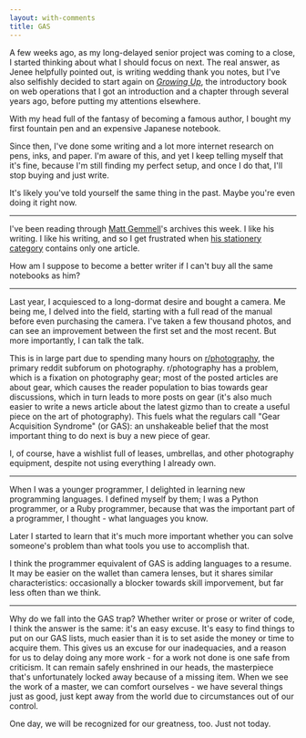 ```yaml
---
layout: with-comments
title: GAS
---
```


A few weeks ago, as my long-delayed senior project was coming to a close, I
started thinking about what I should focus on next.  The real answer, as Jenee
helpfully pointed out, is writing wedding thank you notes, but I've also
selfishly decided to start again on *[Growing Up]*, the introductory book on
web operations that I got an introduction and a chapter through several years
ago, before putting my attentions elsewhere.

With my head full of the fantasy of becoming a famous author, I bought my first
fountain pen and an expensive Japanese notebook.

Since then, I've done some writing and a lot more internet research on pens,
inks, and paper.  I'm aware of this, and yet I keep telling myself that it's
fine, because I'm still finding my perfect setup, and once I do that, I'll stop
buying and just write.

It's likely you've told yourself the same thing in the past.  Maybe you're even
doing it right now.

[Growing Up]: https://leanpub.com/growing-up

-------------------------------------------------------------------------------

I've been reading through [Matt Gemmell]'s archives this week.  I like his
writing.  I like his writing, and so I get frustrated when [his stationery
category][stationery] contains only one article.

How am I suppose to become a better writer if I can't buy all the same
notebooks as him?

[Matt Gemmell]: http://mattgemmell.com/
[stationery]: http://mattgemmell.com/category/stationery/

-------------------------------------------------------------------------------

Last year, I acquiesced to a long-dormat desire and bought a camera.  Me being
me, I delved into the field, starting with a full read of the manual before
even purchasing the camera.  I've taken a few thousand photos, and can see an
improvement between the first set and the most recent.  But more importantly, I
can talk the talk.

This is in large part due to spending many hours on [r/photography], the
primary reddit subforum on photography.  r/photography has a problem, which is
a fixation on photography gear; most of the posted articles are about gear,
which causes the reader population to bias towards gear discussions, which in
turn leads to more posts on gear (it's also much easier to write a news article
about the latest gizmo than to create a useful piece on the art of
photography).  This fuels what the regulars call "Gear Acquisition Syndrome"
(or GAS): an unshakeable belief that the most important thing to do next is buy
a new piece of gear.

I, of course, have a wishlist full of leases, umbrellas, and other photography
equipment, despite not using everything I already own.

[r/photography]: https://www.reddit.com/r/photography

-------------------------------------------------------------------------------

When I was a younger programmer, I delighted in learning new programming
languages.  I defined myself by them; I was a Python programmer, or a Ruby
programmer, because that was the important part of a programmer, I thought -
what languages you know.

Later I started to learn that it's much more important whether you can solve
someone's problem than what tools you use to accomplish that.

I think the programmer equivalent of GAS is adding languages to a resume.  It
may be easier on the wallet than camera lenses, but it shares similar
characteristics: occasionally a blocker towards skill imporvement, but far less
often than we think.

-------------------------------------------------------------------------------

Why do we fall into the GAS trap?  Whether writer or prose or writer of code, I
think the answer is the same: it's an easy excuse.  It's easy to find things to
put on our GAS lists, much easier than it is to set aside the money or time to
acquire them.  This gives us an excuse for our inadequacies, and a reason for
us to delay doing any more work - for a work not done is one safe from
criticism.  It can remain safely enshrined in our heads, the masterpiece that's
unfortunately locked away because of a missing item.  When we see the work of a
master, we can comfort ourselves - we have several things just as good, just
kept away from the world due to circumstances out of our control.

One day, we will be recognized for our greatness, too.  Just not today.
